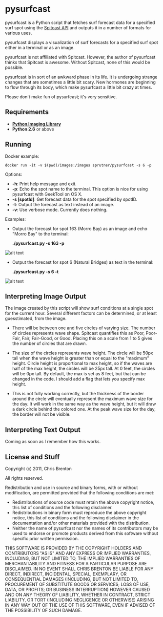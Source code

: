 # pysurfcast

pysurfcast is a Python script that fetches surf forecast data for a specified surf spot using the [Spitcast API](http://www.spitcast.com/api/docs/) and outputs it in a number of formats for various uses.

pysurfcast displays a visualization of surf forecasts for a specified surf spot either in a terminal or as an image.

pysurfcast is not affiliated with Spitcast. However, the author of pysurfcast thinks that Spitcast is awesome. Without Spitcast, none of this would be possible.

pysurfcast is in sort of an awkward phase in its life. It is undergoing strange changes that are sometimes a little bit scary. New hormones are beginning to flow through its body, which make pysurfcast a little bit crazy at times.

Please don't make fun of pysurfcast; it's very sensitive.

## Requirements
 * **[Python Imaging Library](http://www.pythonware.com/products/pil/)**
 * **Python 2.6** or above

## Running

Docker example:
```
docker run -it -v $(pwd)/images:/images sprutner/pysurfcast -s 6 -p
```

Options:

 * **-h**: Print help message and exit.
 * **-p**: Echo the spot name to the terminal. This option is nice for using pysurfcast with GeekTool on OS X.
 * **-s [spotId]**: Get forecast data for the spot specified by spotID.
 * **-t**: Output the forecast as text instead of an image.
 * **-v**: Use verbose mode. Currently does nothing.

Examples:

 * Output the forecast for spot 163 (Morro Bay) as an image and echo "Morro Bay" to the terminal:

    **./pysurfcast.py -s 163 -p**

![alt text](http://i.imgur.com/gdRS2.png "GeekTool 3 on OS X")

 * Output the forecast for spot 6 (Natural Bridges) as text in the terminal:

    **./pysurfcast.py -s 6 -t**

![alt text](http://i.imgur.com/MwD4A.png "iTerm 2 on OS X")

## Interpreting Image Output

The image created by this script will show surf conditions at a single spot for the current hour. Several different factors can be determined, or at least guesstimated, from the image.

* There will be between one and five circles of varying size. The number of circles represents wave shape. Spitcast quantifies this as Poor, Poor-Fair, Fair, Fair-Good, or Good. Placing this on a scale from 1 to 5 gives the number of circles that are drawn.

* The size of the circles represents wave height. The circle will be 50px tall when the wave height is greater than or equal to the "maximum" height. Circle height is proportional to max height, so if the waves are half of the max height, the circles will be 25px tall. At 0 feet, the circles will be 0px tall. By default, the max is set as 8 feet, but that can be changed in the code. I should add a flag that lets you specify max height.

* This is not fully working correctly, but the thickness of the border around the circle will eventually represent the maximum wave size for the day. It will work in the same way as the wave height, but it will draw a dark circle behind the colored one. At the peak wave size for the day, the border will not be visible.

## Interpreting Text Output

Coming as soon as I remember how this works.

## License and Stuff

Copyright (c) 2011, Chris Brenton

All rights reserved.

Redistribution and use in source and binary forms, with or without modification, are permitted provided that the following conditions are met:

 * Redistributions of source code must retain the above copyright notice, this list of conditions and the following disclaimer.
 * Redistributions in binary form must reproduce the above copyright notice, this list of conditions and the following disclaimer in the documentation and/or other materials provided with the distribution.
 * Neither the name of pysurfcast nor the names of its contributors may be used to endorse or promote products derived from this software without specific prior written permission.

THIS SOFTWARE IS PROVIDED BY THE COPYRIGHT HOLDERS AND CONTRIBUTORS "AS IS" AND ANY EXPRESS OR IMPLIED WARRANTIES, INCLUDING, BUT NOT LIMITED TO, THE IMPLIED WARRANTIES OF MERCHANTABILITY AND FITNESS FOR A PARTICULAR PURPOSE ARE DISCLAIMED. IN NO EVENT SHALL CHRIS BRENTON BE LIABLE FOR ANY DIRECT, INDIRECT, INCIDENTAL, SPECIAL, EXEMPLARY, OR CONSEQUENTIAL DAMAGES (INCLUDING, BUT NOT LIMITED TO, PROCUREMENT OF SUBSTITUTE GOODS OR SERVICES; LOSS OF USE, DATA, OR PROFITS; OR BUSINESS INTERRUPTION) HOWEVER CAUSED AND ON ANY THEORY OF LIABILITY, WHETHER IN CONTRACT, STRICT LIABILITY, OR TORT (INCLUDING NEGLIGENCE OR OTHERWISE) ARISING IN ANY WAY OUT OF THE USE OF THIS SOFTWARE, EVEN IF ADVISED OF THE POSSIBILITY OF SUCH DAMAGE.
